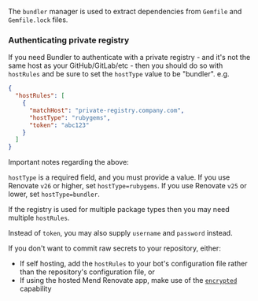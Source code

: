 The `bundler` manager is used to extract dependencies from `Gemfile` and `Gemfile.lock` files.

### Authenticating private registry

If you need Bundler to authenticate with a private registry - and it's not the same host as your GitHub/GitLab/etc - then you should do so with `hostRules` and be sure to set the `hostType` value to be "bundler". e.g.

```json
{
  "hostRules": [
    {
      "matchHost": "private-registry.company.com",
      "hostType": "rubygems",
      "token": "abc123"
    }
  ]
}
```

Important notes regarding the above:

`hostType` is a required field, and you must provide a value.
If you use Renovate `v26` or higher, set `hostType=rubygems`.
If you use Renovate `v25` or lower, set `hostType=bundler`.

If the registry is used for multiple package types then you may need multiple `hostRules`.

Instead of `token`, you may also supply `username` and `password` instead.

If you don't want to commit raw secrets to your repository, either:

- If self hosting, add the `hostRules` to your bot's configuration file rather than the repository's configuration file, or
- If using the hosted Mend Renovate app, make use of the [`encrypted`](https://docs.renovatebot.com/configuration-options/#encrypted) capability

